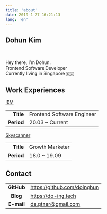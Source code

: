 ```yaml
---
title: 'about'
date: 2019-1-27 16:21:13
lang: 'en'
---
```


<article class="l-Wrapper">
  <div class="l-Header">
    <h1 class="Title">
        Dohun Kim
    </h1>
  </div>

<br/>

Hey there, I’m Dohun. <br/>
Frontend Software Developer <br/>
Currently living in Singapore 🇸🇬

<div class="l-Header">
    <h1 class="Title">
        Work Experiences
    </h1>
</div>

<a class="u-link" href="https://www.ibm.com/" target="_blank">IBM</a>

|            |                            |
| ---------: | -------------------------- |
|  **Title** | Frontend Software Engineer |
| **Period** | 20.03 ~ Current            |

<a class="u-link" href="https://www.skyscanner.co.kr" target="_blank">Skyscanner</a>

|            |                 |
| ---------: | --------------- |
|  **Title** | Growth Marketer |
| **Period** | 18.0 ~ 19.09    |

<div class="l-Header">
  <h1 class="Title">
      Contact
  </h1>
</div>

|            |                             |
| :--------: | --------------------------- |
| **GitHub** | https://github.com/doinghun |
|  **Blog**  | https://do-ing.tech         |
| **E-mail** | de.qtner@gmail.com          |
